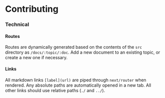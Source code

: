 # Contributing

### Technical

#### Routes

Routes are dynamically generated based on the contents of the `src` directory as `/docs/:topic/:doc`. Add a new document to an existing topic, or create a new one if necessary.

#### Links

All markdown links `[label](url)` are piped through `next/router` when rendered. Any absolute paths are automatically opened in a new tab. All other links should use relative paths (`./` and `../`).

